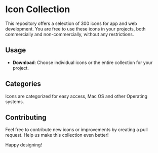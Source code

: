 # Icon Collection

This repository offers a selection of 300 icons for app and web development. You are free to use these icons in your projects, both commercially and non-commercially, without any restrictions.

## Usage

- **Download**: Choose individual icons or the entire collection for your project.

## Categories

Icons are categorized for easy access, Mac OS and other Operating systems.

## Contributing

Feel free to contribute new icons or improvements by creating a pull request. Help us make this collection even better!

Happy designing!
